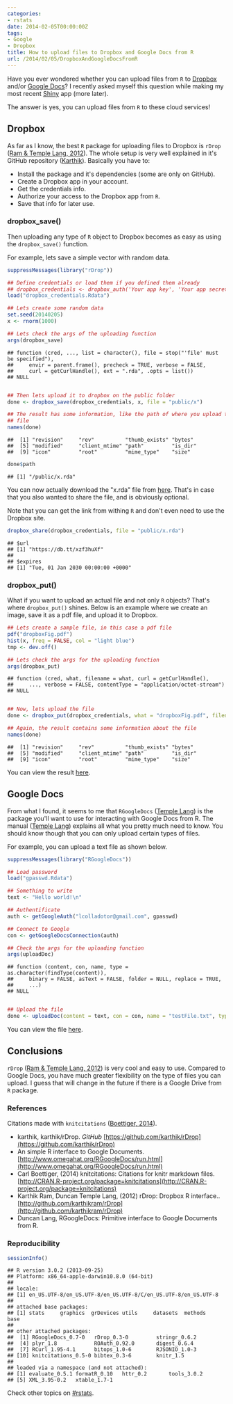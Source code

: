 ```yaml
---
categories:
- rstats
date: 2014-02-05T00:00:00Z
tags:
- Google
- Dropbox
title: How to upload files to Dropbox and Google Docs from R
url: /2014/02/05/DropboxAndGoogleDocsFromR
---
```










Have you ever wondered whether you can upload files from `R` to [Dropbox](https://www.dropbox.com/) and/or [Google Docs](docs.google.com)? I recently asked myself this question while making my most recent [Shiny](http://www.rstudio.com/shiny/) app (more later). 

The answer is yes, you can upload files from `R` to these cloud services! 

## Dropbox

As far as I know, the best `R` package for uploading files to Dropbox is `rDrop` (<span class="showtooltip" title="Ram K and Temple Lang D (2012). rDrop: Dropbox R interface.. R package version 0.3-0."><a href="http://github.com/karthikram/rDrop">Ram & Temple Lang, 2012</a></span>). The whole setup is very well explained in it's GitHub repository (<span class="showtooltip" title="karthik (2014). 'karthik/rDrop.' ."><a href="https://github.com/karthik/rDrop">Karthik</a></span>). Basically you have to:

* Install the package and it's dependencies (some are only on GitHub).
* Create a Dropbox app in your account.
* Get the credentials info.
* Authorize your access to the Dropbox app from `R`.
* Save that info for later use.


### dropbox_save()

Then uploading any type of `R` object to Dropbox becomes as easy as using the `dropbox_save()` function. 

For example, lets save a simple vector with random data.



```r
suppressMessages(library("rDrop"))

## Define credentials or load them if you defined them already
## dropbox_credentials <- dropbox_auth('Your app key', 'Your app secret')
load("dropbox_credentials.Rdata")

## Lets create some random data
set.seed(20140205)
x <- rnorm(1000)

## Lets check the args of the uploading function
args(dropbox_save)
```



```
## function (cred, ..., list = character(), file = stop("'file' must be specified"), 
##     envir = parent.frame(), precheck = TRUE, verbose = FALSE, 
##     curl = getCurlHandle(), ext = ".rda", .opts = list()) 
## NULL
```



```r

## Then lets upload it to dropbox on the public folder
done <- dropbox_save(dropbox_credentials, x, file = "public/x")

## The result has some information, like the path of where you upload the
## file
names(done)
```



```
##  [1] "revision"     "rev"          "thumb_exists" "bytes"       
##  [5] "modified"     "client_mtime" "path"         "is_dir"      
##  [9] "icon"         "root"         "mime_type"    "size"
```



```r
done$path
```



```
## [1] "/public/x.rda"
```


You can now actually download the "x.rda" file from [here](https://dl.dropboxusercontent.com/u/261002456/x.rda). That's in case that you also wanted to share the file, and is obviously optional.

Note that you can get the link from withing `R` and don't even need to use the Dropbox site.


```r
dropbox_share(dropbox_credentials, file = "public/x.rda")
```



```
## $url
## [1] "https://db.tt/xzf3huXf"
## 
## $expires
## [1] "Tue, 01 Jan 2030 00:00:00 +0000"
```




### dropbox_put()

What if you want to upload an actual file and not only `R` objects? That's where `dropbox_put()` shines. Below is an example where we create an image, save it as a pdf file, and upload it to Dropbox.


```r
## Lets create a sample file, in this case a pdf file
pdf("dropboxFig.pdf")
hist(x, freq = FALSE, col = "light blue")
tmp <- dev.off()

## Lets check the args for the uploading function
args(dropbox_put)
```



```
## function (cred, what, filename = what, curl = getCurlHandle(), 
##     ..., verbose = FALSE, contentType = "application/octet-stream") 
## NULL
```



```r

## Now, lets upload the file
done <- dropbox_put(dropbox_credentials, what = "dropboxFig.pdf", filename = "public/dropboxFig.pdf")

## Again, the result contains some information about the file
names(done)
```



```
##  [1] "revision"     "rev"          "thumb_exists" "bytes"       
##  [5] "modified"     "client_mtime" "path"         "is_dir"      
##  [9] "icon"         "root"         "mime_type"    "size"
```


You can view the result [here](https://dl.dropboxusercontent.com/u/261002456/dropboxFig.pdf).


## Google Docs

From what I found, it seems to me that `RGoogleDocs` (<span class="showtooltip" title="Lang DT (2014). RGoogleDocs: Primitive interface to Google Documents from R. R package version 0.7-0."><a href="">Temple Lang</a></span>) is the package you'll want to use for interacting with Google Docs from R. The manual (<span class="showtooltip" title="(2014). 'An simple R interface to Google Documents.' ."><a href="http://www.omegahat.org/RGoogleDocs/run.html">Temple Lang</a></span>) explains all what you pretty much need to know. You should know though that you can only upload certain types of files. 

For example, you can upload a text file as shown below.


```r
suppressMessages(library("RGoogleDocs"))

## Load password
load("gpasswd.Rdata")

## Something to write
text <- "Hello world!\n"

## Authentificate
auth <- getGoogleAuth("lcolladotor@gmail.com", gpasswd)

## Connect to Google
con <- getGoogleDocsConnection(auth)

## Check the args for the uploading function
args(uploadDoc)
```



```
## function (content, con, name, type = as.character(findType(content)), 
##     binary = FALSE, asText = FALSE, folder = NULL, replace = TRUE, 
##     ...) 
## NULL
```



```r

## Upload the file
done <- uploadDoc(content = text, con = con, name = "testFile.txt", type = "txt")
```


You can view the file [here](https://docs.google.com/document/d/1QCInrPitTJrmXiyA6TlNuQIEhi344MQl1C3zqqoqAVY/edit?usp=sharing).


## Conclusions

`rDrop` (<span class="showtooltip" title="Ram K and Temple Lang D (2012). rDrop: Dropbox R interface.. R package version 0.3-0."><a href="http://github.com/karthikram/rDrop">Ram & Temple Lang, 2012</a></span>) is very cool and easy to use. Compared to Google Docs, you have much greater flexibility on the type of files you can upload. I guess that will change in the future if there is a Google Drive from `R` package.

### References

Citations made with `knitcitations` (<span class="showtooltip" title="Boettiger C (2014). knitcitations: Citations for knitr markdown files. R package version 0.5-0."><a href="http://CRAN.R-project.org/package=knitcitations">Boettiger, 2014</a></span>).



-  karthik,  karthik/rDrop.  *GitHub*  [https://github.com/karthik/rDrop](https://github.com/karthik/rDrop)
-  An simple R interface to Google Documents.  [http://www.omegahat.org/RGoogleDocs/run.html](http://www.omegahat.org/RGoogleDocs/run.html)
- Carl Boettiger,   (2014) knitcitations: Citations for knitr markdown files.  [http://CRAN.R-project.org/package=knitcitations](http://CRAN.R-project.org/package=knitcitations)
- Karthik Ram, Duncan  Temple Lang,   (2012) rDrop: Dropbox R interface..  [http://github.com/karthikram/rDrop](http://github.com/karthikram/rDrop)
- Duncan Lang,  RGoogleDocs: Primitive interface to Google Documents from R.


### Reproducibility


```r
sessionInfo()
```



```
## R version 3.0.2 (2013-09-25)
## Platform: x86_64-apple-darwin10.8.0 (64-bit)
## 
## locale:
## [1] en_US.UTF-8/en_US.UTF-8/en_US.UTF-8/C/en_US.UTF-8/en_US.UTF-8
## 
## attached base packages:
## [1] stats     graphics  grDevices utils     datasets  methods   base     
## 
## other attached packages:
##  [1] RGoogleDocs_0.7-0   rDrop_0.3-0         stringr_0.6.2      
##  [4] plyr_1.8            ROAuth_0.92.0       digest_0.6.4       
##  [7] RCurl_1.95-4.1      bitops_1.0-6        RJSONIO_1.0-3      
## [10] knitcitations_0.5-0 bibtex_0.3-6        knitr_1.5          
## 
## loaded via a namespace (and not attached):
## [1] evaluate_0.5.1 formatR_0.10   httr_0.2       tools_3.0.2   
## [5] XML_3.95-0.2   xtable_1.7-1
```

Check other topics on [#rstats](https://twitter.com/search?q=%23rstats).
